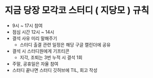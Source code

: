 # 지금 당장 모각코 스터디 ( 지당모 ) 규칙

- 9시 ~ 17시 참여
- 점심 시간 12시 ~ 14시
- 결석 사유 미리 말해주기
  - 스터디 출결 관련 일정은 해당 구글 캘린더에 공유
- 결석 시 스터디원에게 기프티콘
  - 지각, 조퇴는 3번 누적 시 결석 1회
- 주말, 공휴일은 자율 참여
- 스터디 끝나면 스터디 깃허브에 TIL, 회고 작성
